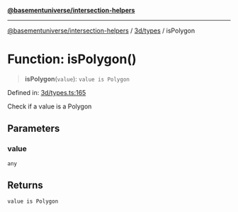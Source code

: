 [**@basementuniverse/intersection-helpers**](../../../README.md)

***

[@basementuniverse/intersection-helpers](../../../README.md) / [3d/types](../README.md) / isPolygon

# Function: isPolygon()

> **isPolygon**(`value`): `value is Polygon`

Defined in: [3d/types.ts:165](https://github.com/basementuniverse/intersection-helpers/blob/39011b43f2fd5dca5c24f1c152bb983bef87ec23/src/3d/types.ts#L165)

Check if a value is a Polygon

## Parameters

### value

`any`

## Returns

`value is Polygon`
